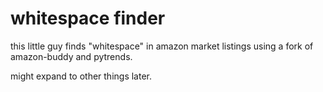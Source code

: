 # whitespace finder
this little guy finds "whitespace" in amazon market listings using a fork of amazon-buddy and pytrends.

might expand to other things later.